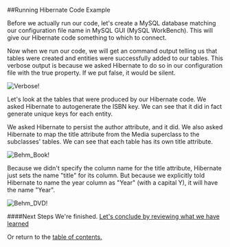 ##Running Hibernate Code Example

Before we actually run our code, let's create a MySQL database matching our configuration
file name in MySQL GUI (MySQL WorkBench). This will give our Hibernate code something
to which to connect. 

Now when we run our code, we will get an command output telling us that tables were
created and entities were successfully added to our tables. This verbose output
is because we asked Hibernate to do so in our configuration file with the 
<property name="show_sql">true</property> property. If we put false, it would be
silent.

![Verbose!](https://github.com/trekbaum/present/blob/master/orm/resourses/verbose.png "Verbose")

Let's look at the tables that were produced by our Hibernate code. We asked Hibernate
to autogenerate the ISBN key. We can see that it did in fact generate unique keys for
each entity.

We asked Hibernate to persist the author attribute, and it did. We also asked Hibernate
to map the title attribute from the Media superclass to the subclasses' tables.
We can see that each table has its own title attribute.

![Behm_Book!](https://github.com/trekbaum/present/blob/master/orm/resourses/behm_book.png "Behm_Book")

Because we didn't specify the column name for the title attribute, Hibernate just sets the name "title"
for its column. But because we explicitly told Hibernate to name the year column as "Year"
(with a capital Y), it will have the name "Year".

![Behm_DVD!](https://github.com/trekbaum/present/blob/master/orm/resourses/behm_dvd.png "Behm_DVD")

####Next Steps
We're finished. [Let's conclude by reviewing what we have learned](https://github.com/trekbaum/present/blob/master/orm/conclusion.md)

Or return to the [table of contents.](https://github.com/trekbaum/present/blob/master/orm/README.md)
